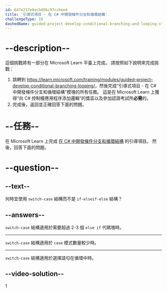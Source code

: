 ```yaml
---
id: 647e217e8acb466c97ccbee4
title: '引導式項目 - 在 C# 中開發條件分支和循環結構'
challengeType: 19
dashedName: guided-project-develop-conditional-branching-and-looping-structures-in-c-sharp
---
```


# --description--

這個挑戰將有一部分在 Microsoft Learn 平臺上完成。 請按照如下說明來完成挑戰：

1. 跳轉到 <a href="https://learn.microsoft.com/training/modules/guided-project-develop-conditional-branching-looping/" target="_blank" rel="noreferrer">https://learn.microsoft.com/training/modules/guided-project-develop-conditional-branching-looping/</a>，然後完成“引導式項目 - 在 C# 中開發條件分支和循環結構”模塊的所有任務。 這是在 Microsoft Learn 上獲得“向 C# 控制檯應用程序添加邏輯”的獎盃以及參加認證考試所**必需**的。
1. 完成後，返回並正確回答下面的問題。

# --任務--

在 Microsoft Learn 上完成 <a href="https://learn.microsoft.com/training/modules/guided-project-develop-conditional-branching-looping/" target="_blank" rel="noreferrer">在 C# 中開發條件分支和循環結構</a> 的引導項目。 然後，回答下面的問題。

# --question--

## --text--

何時宜使用 `switch-case` 結構而不是 `if-elseif-else` 結構？

## --answers--

`switch-case` 結構適用於需要超過 2-3 個 `else if` 代碼塊時。

---

`switch-case` 結構適用於 `case` 模式數量較少時。

---

`switch-case` 結構適用於選擇語句在循環中時。


## --video-solution--

1
